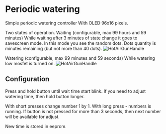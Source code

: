 # Periodic watering
Simple periodic watering controller
With OLED 96x16 pixels.

Two states of operation.
Waiting (configurable, max 99 hours and 59 minutes)
While waiting after 3 minutes of state change it goes to savescreen mode.
In this mode you see the random dots. Dots quantity is minutes remaining (but not more than 40 dots).
![HotAirGunHandle](Images/Wait_mode.jpg)

Watering (configurable, max 99 minutes and 59 seconds)
While watering low mosfet is turned on.
![HotAirGunHandle](Images/Watering_mode.jpg)

## Configuration
Press and hold button until wait time start blink. If you need to adjust watering time, then hold button longer.

With short presses change number 1 by 1. With long press - numbers is running.
If button is not pressed for more than 3 seconds, then next number will be available for adjust.

New time is stored in eeprom.
